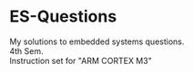 # ES-Questions

My solutions to embedded systems questions.  
4th Sem.  
Instruction set for "ARM CORTEX M3"
